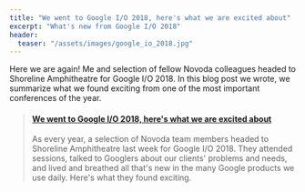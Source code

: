 ```yaml
---
title: "We went to Google I/O 2018, here's what we are excited about"
excerpt: "What's new from Google I/O 2018"
header:
  teaser: "/assets/images/google_io_2018.jpg"
---
```


Here we are again! Me and selection of fellow Novoda colleagues headed to Shoreline Amphitheatre for Google I/O 2018. In this blog post we wrote, we summarize what we found exciting from one of the most important conferences of the year.



<blockquote class="embedly-card"><h4><a href="https://blog.novoda.com/we-went-to-google-i-o-2018-heres-what-we-are-excited-about/">We went to Google I/O 2018, here's what we are excited about</a></h4><p>As every year, a selection of Novoda team members headed to Shoreline Amphitheatre last week for Google I/O 2018. They attended sessions, talked to Googlers about our clients' problems and needs, and lived and breathed all that's new in the many Google products we use daily. Here's what they found exciting.</p></blockquote>
<script async src="//cdn.embedly.com/widgets/platform.js" charset="UTF-8"></script>